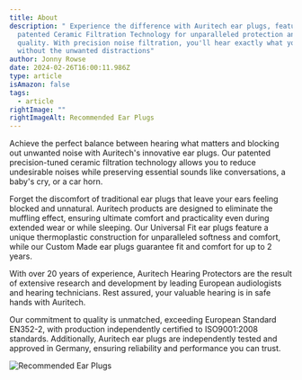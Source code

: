 ```yaml
---
title: About
description: " Experience the difference with Auritech ear plugs, featuring
  patented Ceramic Filtration Technology for unparalleled protection and sound
  quality. With precision noise filtration, you'll hear exactly what you want
  without the unwanted distractions"
author: Jonny Rowse
date: 2024-02-26T16:00:11.986Z
type: article
isAmazon: false
tags:
  - article
rightImage: ""
rightImageAlt: Recommended Ear Plugs
---
```

Achieve the perfect balance between hearing what matters and blocking out unwanted noise with Auritech's innovative ear plugs. Our patented precision-tuned ceramic filtration technology allows you to reduce undesirable noises while preserving essential sounds like conversations, a baby's cry, or a car horn.

Forget the discomfort of traditional ear plugs that leave your ears feeling blocked and unnatural. Auritech products are designed to eliminate the muffling effect, ensuring ultimate comfort and practicality even during extended wear or while sleeping. Our Universal Fit ear plugs feature a unique thermoplastic construction for unparalleled softness and comfort, while our Custom Made ear plugs guarantee fit and comfort for up to 2 years.

With over 20 years of experience, Auritech Hearing Protectors are the result of extensive research and development by leading European audiologists and hearing technicians. Rest assured, your valuable hearing is in safe hands with Auritech.

Our commitment to quality is unmatched, exceeding European Standard EN352-2, with production independently certified to ISO9001:2008 standards. Additionally, Auritech ear plugs are independently tested and approved in Germany, ensuring reliability and performance you can trust.

![Recommended Ear Plugs](/static/img/recommended.webp "Recommended Ear Plugs")
